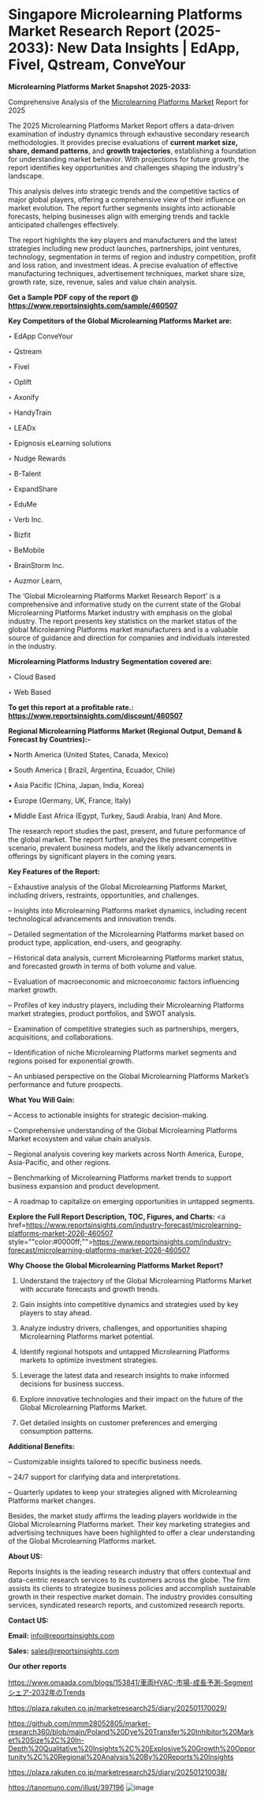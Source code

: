 # Singapore Microlearning Platforms Market Research Report (2025-2033): New Data Insights | EdApp, Fivel, Qstream, ConveYour

<strong>Microlearning Platforms Market Snapshot 2025-2033:</strong>

Comprehensive Analysis of the <a href=https://www.reportsinsights.com/sample/460507>Microlearning Platforms Market</a> Report for 2025

The 2025 Microlearning Platforms Market Report offers a data-driven examination of industry dynamics through exhaustive secondary research methodologies. It provides precise evaluations of <strong>current market size, share, demand patterns</strong>, and <strong>growth trajectories</strong>, establishing a foundation for understanding market behavior. With projections for future growth, the report identifies key opportunities and challenges shaping the industry's landscape.

This analysis delves into strategic trends and the competitive tactics of major global players, offering a comprehensive view of their influence on market evolution. The report further segments insights into actionable forecasts, helping businesses align with emerging trends and tackle anticipated challenges effectively.

The report highlights the key players and manufacturers and the latest strategies including new product launches, partnerships, joint ventures, technology, segmentation in terms of region and industry competition, profit and loss ration, and investment ideas. A precise evaluation of effective manufacturing techniques, advertisement techniques, market share size, growth rate, size, revenue, sales and value chain analysis.

<strong>Get a Sample PDF copy of the report @ <a href=https://www.reportsinsights.com/sample/460507 style=color:#0000ff;>https://www.reportsinsights.com/sample/460507</a></strong>

<strong>Key Competitors of the Global Microlearning Platforms Market are:</strong>

‣ EdApp ConveYour

‣ Qstream

‣ Fivel

‣ Oplift

‣ Axonify

‣ HandyTrain

‣ LEADx

‣ Epignosis eLearning solutions

‣ Nudge Rewards

‣ B-Talent

‣ ExpandShare

‣ EduMe

‣ Verb Inc.

‣ Bizfit

‣ BeMobile

‣ BrainStorm Inc.

‣ Auzmor Learn,

The ‘Global Microlearning Platforms Market Research Report’ is a comprehensive and informative study on the current state of the Global Microlearning Platforms Market industry with emphasis on the global industry. The report presents key statistics on the market status of the global Microlearning Platforms market manufacturers and is a valuable source of guidance and direction for companies and individuals interested in the industry.

<strong>Microlearning Platforms Industry Segmentation covered are:</strong>

‣ Cloud Based

‣ Web Based

<strong>To get this report at a profitable rate.: <a href=https://www.reportsinsights.com/discount/460507 style=color:#0000ff;>https://www.reportsinsights.com/discount/460507</a></strong>

<strong>Regional Microlearning Platforms Market (Regional Output, Demand &amp; Forecast by Countries):-</strong>

• North America (United States, Canada, Mexico)

• South America ( Brazil, Argentina, Ecuador, Chile)

• Asia Pacific (China, Japan, India, Korea)

• Europe (Germany, UK, France, Italy)

• Middle East Africa (Egypt, Turkey, Saudi Arabia, Iran) And More.

The research report studies the past, present, and future performance of the global market. The report further analyzes the present competitive scenario, prevalent business models, and the likely advancements in offerings by significant players in the coming years.

<strong>Key Features of the Report:</strong>

– Exhaustive analysis of the Global Microlearning Platforms Market, including drivers, restraints, opportunities, and challenges.

– Insights into Microlearning Platforms market dynamics, including recent technological advancements and innovation trends.

– Detailed segmentation of the Microlearning Platforms market based on product type, application, end-users, and geography.

– Historical data analysis, current Microlearning Platforms market status, and forecasted growth in terms of both volume and value.

– Evaluation of macroeconomic and microeconomic factors influencing market growth.

– Profiles of key industry players, including their Microlearning Platforms market strategies, product portfolios, and SWOT analysis.

– Examination of competitive strategies such as partnerships, mergers, acquisitions, and collaborations.

– Identification of niche Microlearning Platforms market segments and regions poised for exponential growth.

– An unbiased perspective on the Global Microlearning Platforms Market’s performance and future prospects.

<strong>What You Will Gain:</strong>

– Access to actionable insights for strategic decision-making.

– Comprehensive understanding of the Global Microlearning Platforms Market ecosystem and value chain analysis.

– Regional analysis covering key markets across North America, Europe, Asia-Pacific, and other regions.

– Benchmarking of Microlearning Platforms market trends to support business expansion and product development.

– A roadmap to capitalize on emerging opportunities in untapped segments.

<strong>Explore the Full Report Description, TOC, Figures, and Charts:</strong>
<a href=https://www.reportsinsights.com/industry-forecast/microlearning-platforms-market-2026-460507 style=""color:#0000ff;"">https://www.reportsinsights.com/industry-forecast/microlearning-platforms-market-2026-460507</a>

<strong>Why Choose the Global Microlearning Platforms Market Report?</strong>

1. Understand the trajectory of the Global Microlearning Platforms Market with accurate forecasts and growth trends.

2. Gain insights into competitive dynamics and strategies used by key players to stay ahead.

3. Analyze industry drivers, challenges, and opportunities shaping Microlearning Platforms market potential.

4. Identify regional hotspots and untapped Microlearning Platforms markets to optimize investment strategies.

5. Leverage the latest data and research insights to make informed decisions for business success.

6. Explore innovative technologies and their impact on the future of the Global Microlearning Platforms Market.

7. Get detailed insights on customer preferences and emerging consumption patterns.

<strong>Additional Benefits:</strong>

– Customizable insights tailored to specific business needs.

– 24/7 support for clarifying data and interpretations.

– Quarterly updates to keep your strategies aligned with Microlearning Platforms market changes.

Besides, the market study affirms the leading players worldwide in the Global Microlearning Platforms market. Their key marketing strategies and advertising techniques have been highlighted to offer a clear understanding of the Global Microlearning Platforms market.

<strong><strong>About US</strong>:</strong>

Reports Insights is the leading research industry that offers contextual and data-centric research services to its customers across the globe. The firm assists its clients to strategize business policies and accomplish sustainable growth in their respective market domain. The industry provides consulting services, syndicated research reports, and customized research reports.

<strong>Contact US:</strong>

<p class=><b>Email:</b> <a href=mailto:info@reportsinsights.com>info@reportsinsights.com</a></p>
<p class=><b>Sales:</b> <a href=mailto:sales@reportsinsights.com>sales@reportsinsights.com</a></p>

<strong>Our other reports</strong>

<a href=https://www.omaada.com/blogs/153841/車両HVAC-市場-成長予測-Segmentシェア-2032年のTrends>https://www.omaada.com/blogs/153841/車両HVAC-市場-成長予測-Segmentシェア-2032年のTrends</a>

<a href=https://plaza.rakuten.co.jp/marketresearch25/diary/202501170029/>https://plaza.rakuten.co.jp/marketresearch25/diary/202501170029/</a>

<a href=https://github.com/mmm28052805/market-research360/blob/main/Poland%20Dye%20Transfer%20Inhibitor%20Market%20Size%2C%20In-Depth%20Qualitative%20Insights%2C%20Explosive%20Growth%20Opportunity%2C%20Regional%20Analysis%20By%20Reports%20Insights>https://github.com/mmm28052805/market-research360/blob/main/Poland%20Dye%20Transfer%20Inhibitor%20Market%20Size%2C%20In-Depth%20Qualitative%20Insights%2C%20Explosive%20Growth%20Opportunity%2C%20Regional%20Analysis%20By%20Reports%20Insights</a>

<a href=https://plaza.rakuten.co.jp/marketresearch25/diary/202501210038/>https://plaza.rakuten.co.jp/marketresearch25/diary/202501210038/</a>

<a href=https://tanomuno.com/illust/397196>https://tanomuno.com/illust/397196</a>
![image](https://github.com/user-attachments/assets/df722784-215c-4ba7-ac82-ed50c41fc215)
